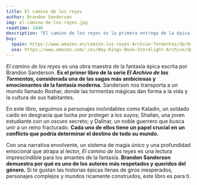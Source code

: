 ```yaml
---
title: El camino de los reyes
author: Brandon Sanderson
img: el-camino-de-los-reyes.jpg
readtime: 1440
description: "El camino de los reyes es la primera entrega de la épica saga *El Archivo de las Tormentas*. En un mundo de tormentas mágicas y civilizaciones en ruinas, sigue las vidas de personajes complejos como Kaladin, Shallan y Dalinar, mientras luchan por sobrevivir y descubrir su destino en un universo lleno de intriga, magia y batallas épicas."
buy:
  spain: https://www.amazon.es/camino-los-reyes-Archivo-Tormentas/dp/8413143942/ref=sr_1_1?crid=1V0EJFV3G9J7E&dib=eyJ2IjoiMSJ9.q2Dt9-wkH0af4MzNFNxZzL9kX2imoYzxP5Vpf7v9CNIVNktDBPxPOllhUmkXMipsq-w4Wt9KBDtr9JufyCYFW363tHvvWzgtEw02ZZTdknWLA1Ael12AxhLzxnkS8azptRhC_knXHIDXXs-OpBjtXqoqcjDu1zuA2UB61ye66QXRSkW8cnY3GtfCZrH5UMhCfgRM40C6vSQeHjYgSAiMD09q-h2yNSov4mVHMZw5Jr-LJCXTC6zFjdBqjY6pgcnTfLAjtJXBHUFJLiXjg8HBrjjC_TllYj831_ANseCmws15CA4xM5e-DZzr4x-uM-njN1qkZ2BwEqu-Xh9PrxEqUIhH0XuqkY8MhAVw2k5cZxSKhqyzfRisaH2GWkcuRlPOFz9UIA1Kos2mLSowtBUSuu8pKg1rfsuC43Vst27mfibnXDDG_NWqCYz3wfeMaxko.ZnkgVF58dLsvPz69GZLJ0snVMiKkZLxYss0aBMfAIJU&dib_tag=se&keywords=el+camino+de+los+reyes&qid=1740999812&sprefix=el+cami%2Caps%2C157&sr=8-1
  usa: https://www.amazon.com/-/es/Way-Kings-Book-Stormlight-Archive/dp/0765326353/ref=tmm_hrd_swatch_0?_encoding=UTF8&dib_tag=se&dib=eyJ2IjoiMSJ9.znrhwke8OCqeF46dmLh93suwc3O5qKiddFhHrAKyiM4-dxXtVCbYprW9KfqbJt3eqHN08N_xvr_3gyXj3J33zqcwLj3IFRkYSau6PLm_Q08TLUjo6wSyVuoAw2RRpRRtSCHphbRe5WAGtxfhv6MKwG7kCQIAC8vDy2J9dpWoN3cf2A9n36itfgBLnzlyz_GG_Cl-TQGeqAcj6_NG-BOdlt5ta8wLIRSjClr-34FIQtQ.29gLkI3oMiIox0bg--icMSblg8Hf4PiLe-_5fVOGnqw&qid=1740999907&sr=1-1
---
```


*El camino de los reyes* es una obra maestra de la fantasía épica escrita por Brandon Sanderson. **Es el primer libro de la serie *El Archivo de las Tormentas*, considerada una de las sagas más ambiciosas y emocionantes de la fantasía moderna.** Sanderson nos transporta a un mundo llamado Roshar, donde las tormentas mágicas dan forma a la vida y la cultura de sus habitantes.

En este libro, seguimos a personajes inolvidables como Kaladin, un soldado caído en desgracia que lucha por proteger a los suyos; Shallan, una joven estudiante con un oscuro secreto; y Dalinar, un noble guerrero que busca unir a un reino fracturado. **Cada uno de ellos tiene un papel crucial en un conflicto que podría determinar el destino de todo su mundo.**

Con una narrativa envolvente, un sistema de magia único y una profundidad emocional que atrapa al lector, *El camino de los reyes* es una lectura imprescindible para los amantes de la fantasía. **Brandon Sanderson demuestra por qué es uno de los autores más respetados y queridos del género.** Si te gustan las historias épicas llenas de giros inesperados, personajes complejos y mundos ricamente construidos, este libro es para ti.